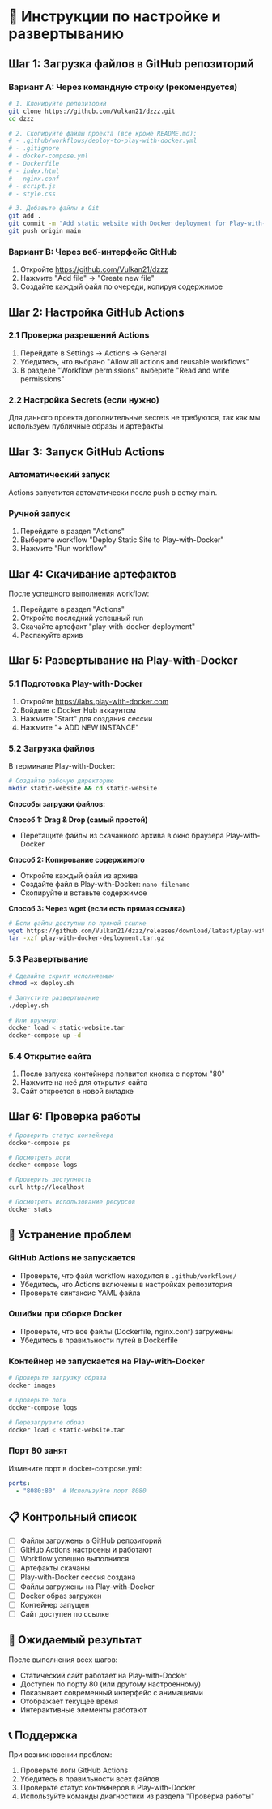 # 🚀 Инструкции по настройке и развертыванию

## Шаг 1: Загрузка файлов в GitHub репозиторий

### Вариант A: Через командную строку (рекомендуется)

```bash
# 1. Клонируйте репозиторий
git clone https://github.com/Vulkan21/dzzz.git
cd dzzz

# 2. Скопируйте файлы проекта (все кроме README.md):
# - .github/workflows/deploy-to-play-with-docker.yml
# - .gitignore
# - docker-compose.yml
# - Dockerfile
# - index.html
# - nginx.conf
# - script.js
# - style.css

# 3. Добавьте файлы в Git
git add .
git commit -m "Add static website with Docker deployment for Play-with-Docker"
git push origin main
```

### Вариант B: Через веб-интерфейс GitHub

1. Откройте https://github.com/Vulkan21/dzzz
2. Нажмите "Add file" → "Create new file"
3. Создайте каждый файл по очереди, копируя содержимое

## Шаг 2: Настройка GitHub Actions

### 2.1 Проверка разрешений Actions

1. Перейдите в Settings → Actions → General
2. Убедитесь, что выбрано "Allow all actions and reusable workflows"
3. В разделе "Workflow permissions" выберите "Read and write permissions"

### 2.2 Настройка Secrets (если нужно)

Для данного проекта дополнительные secrets не требуются, так как мы используем публичные образы и артефакты.

## Шаг 3: Запуск GitHub Actions

### Автоматический запуск
Actions запустится автоматически после push в ветку main.

### Ручной запуск
1. Перейдите в раздел "Actions"
2. Выберите workflow "Deploy Static Site to Play-with-Docker"
3. Нажмите "Run workflow"

## Шаг 4: Скачивание артефактов

После успешного выполнения workflow:

1. Перейдите в раздел "Actions"
2. Откройте последний успешный run
3. Скачайте артефакт "play-with-docker-deployment"
4. Распакуйте архив

## Шаг 5: Развертывание на Play-with-Docker

### 5.1 Подготовка Play-with-Docker

1. Откройте https://labs.play-with-docker.com
2. Войдите с Docker Hub аккаунтом
3. Нажмите "Start" для создания сессии
4. Нажмите "+ ADD NEW INSTANCE"

### 5.2 Загрузка файлов

В терминале Play-with-Docker:

```bash
# Создайте рабочую директорию
mkdir static-website && cd static-website
```

**Способы загрузки файлов:**

**Способ 1: Drag & Drop (самый простой)**
- Перетащите файлы из скачанного архива в окно браузера Play-with-Docker

**Способ 2: Копирование содержимого**
- Откройте каждый файл из архива
- Создайте файл в Play-with-Docker: `nano filename`
- Скопируйте и вставьте содержимое

**Способ 3: Через wget (если есть прямая ссылка)**
```bash
# Если файлы доступны по прямой ссылке
wget https://github.com/Vulkan21/dzzz/releases/download/latest/play-with-docker-deployment.tar.gz
tar -xzf play-with-docker-deployment.tar.gz
```

### 5.3 Развертывание

```bash
# Сделайте скрипт исполняемым
chmod +x deploy.sh

# Запустите развертывание
./deploy.sh

# Или вручную:
docker load < static-website.tar
docker-compose up -d
```

### 5.4 Открытие сайта

1. После запуска контейнера появится кнопка с портом "80"
2. Нажмите на неё для открытия сайта
3. Сайт откроется в новой вкладке

## Шаг 6: Проверка работы

```bash
# Проверить статус контейнера
docker-compose ps

# Посмотреть логи
docker-compose logs

# Проверить доступность
curl http://localhost

# Посмотреть использование ресурсов
docker stats
```

## 🔧 Устранение проблем

### GitHub Actions не запускается
- Проверьте, что файл workflow находится в `.github/workflows/`
- Убедитесь, что Actions включены в настройках репозитория
- Проверьте синтаксис YAML файла

### Ошибки при сборке Docker
- Проверьте, что все файлы (Dockerfile, nginx.conf) загружены
- Убедитесь в правильности путей в Dockerfile

### Контейнер не запускается на Play-with-Docker
```bash
# Проверьте загрузку образа
docker images

# Проверьте логи
docker-compose logs

# Перезагрузите образ
docker load < static-website.tar
```

### Порт 80 занят
Измените порт в docker-compose.yml:
```yaml
ports:
  - "8080:80"  # Используйте порт 8080
```

## 📋 Контрольный список

- [ ] Файлы загружены в GitHub репозиторий
- [ ] GitHub Actions настроены и работают
- [ ] Workflow успешно выполнился
- [ ] Артефакты скачаны
- [ ] Play-with-Docker сессия создана
- [ ] Файлы загружены на Play-with-Docker
- [ ] Docker образ загружен
- [ ] Контейнер запущен
- [ ] Сайт доступен по ссылке

## 🎯 Ожидаемый результат

После выполнения всех шагов:
- Статический сайт работает на Play-with-Docker
- Доступен по порту 80 (или другому настроенному)
- Показывает современный интерфейс с анимациями
- Отображает текущее время
- Интерактивные элементы работают

## 📞 Поддержка

При возникновении проблем:
1. Проверьте логи GitHub Actions
2. Убедитесь в правильности всех файлов
3. Проверьте статус контейнеров в Play-with-Docker
4. Используйте команды диагностики из раздела "Проверка работы"
